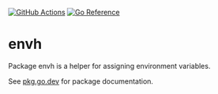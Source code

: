 [![GitHub Actions](https://github.com/felipeneuwald/envh/workflows/test/badge.svg)](https://github.com/felipeneuwald/envh/actions)
[![Go Reference](https://pkg.go.dev/badge/github.com/felipeneuwald/envh.svg)](https://pkg.go.dev/github.com/felipeneuwald/envh)

# envh
Package envh is a helper for assigning environment variables.

See [pkg.go.dev](https://pkg.go.dev/github.com/felipeneuwald/envh) for package documentation.
